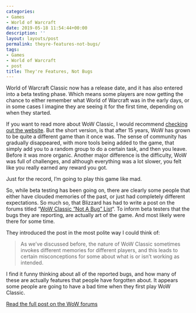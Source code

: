 ```yaml
---
categories:
- Games
- World of Warcraft
date: 2019-05-18 11:54:44+00:00
description: ''
layout: layouts/post
permalink: theyre-features-not-bugs/
tags:
- Games
- World of Warcraft
- post
title: They're Features, Not Bugs
---
```


<p>World of Warcraft Classic now has a release date, and it has also entered into a beta testing phase. Which means some players are now getting the chance to either remember what World of Warcraft was in the early days, or in some cases I imagine they are seeing it for the first time, depending on when they started.</p>
<p>If you want to read more about WoW Classic, I would recommend <a href="https://worldofwarcraft.com/en-gb/wowclassic">checking out the website</a>. But the short version, is that after 15 years, WoW has grown to be quite a different game than it once was. The sense of community has gradually disappeared, with more tools being added to the game, that simply add you to a random group to do a certain task, and then you leave. Before it was more organic. Another major difference is the difficulty, WoW was full of challenges, and although everything was a lot slower, you felt like you really earned any reward you got.</p>
<p>Just for the record, I&#8217;m going to play this game like mad.</p>
<p>So, while beta testing has been going on, there are clearly some people that either have clouded memories of the past, or just had completely different expectations. So much so, that Blizzard has had to write a post on the forums titled &#8220;<a href="https://us.forums.blizzard.com/en/wow/t/wow-classic-not-a-bug-list/175887">WoW Classic “Not A Bug” List</a>&#8220;. To inform beta testers that the bugs they are reporting, are actually art of the game. And most likely were there for some time.</p>
<p>They introduced the post in the most polite way I could think of:</p>
<blockquote><p>As we’ve discussed before, the nature of WoW Classic sometimes invokes different memories for different players, and this leads to certain misconceptions for some about what is or isn’t working as intended.</p></blockquote>
<p>I find it funny thinking about all of the reported bugs, and how many of these are actually features that people have forgotten about. It appears some people are going to have a bad time when they first play WoW Classic.</p>
<p><a href="https://us.forums.blizzard.com/en/wow/t/wow-classic-not-a-bug-list/175887">Read the full post on the WoW forums</a></p>
<p>&nbsp;</p>